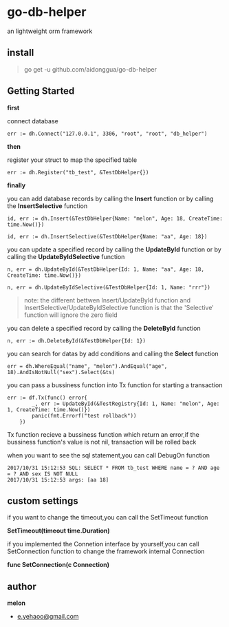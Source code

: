 # go-db-helper
an lightweight orm framework


## install
> go get -u github.com/aidonggua/go-db-helper

## Getting Started

**first**

connect database

    err := dh.Connect("127.0.0.1", 3306, "root", "root", "db_helper")

**then**

register your struct to map the specified table

	err := dh.Register("tb_test", &TestDbHelper{})

**finally**

you can add database records by calling the **Insert** function or by calling the **InsertSelective** function

	id, err := dh.Insert(&TestDbHelper{Name: "melon", Age: 18, CreateTime: time.Now()})

	id, err := dh.InsertSelective(&TestDbHelper{Name: "aa", Age: 18})

 you can update a specified record by calling the **UpdateById** function or by calling the **UpdateByIdSelective** function

 	n, err = dh.UpdateById(&TestDbHelper{Id: 1, Name: "aa", Age: 18, CreateTime: time.Now()})

 	n, err = dh.UpdateByIdSelective(&TestDbHelper{Id: 1, Name: "rrr"})


> note: the different bettwen Insert/UpdateById function and InsertSelective/UpdateByIdSelective function is that the 'Selective' function will ignore the zero field

you can delete a specified record by calling the **DeleteById** function

	n, err := dh.DeleteById(&TestDbHelper{Id: 1})

you can search for datas by add conditions and calling the **Select** function

	err = dh.WhereEqual("name", "melon").AndEqual("age", 18).AndIsNotNull("sex").Select(&ts)

you can pass a bussiness function into Tx function for starting a transaction

	err := df.Tx(func() error{
			_, err := UpdateById(&TestRegistry{Id: 1, Name: "melon", Age: 1, CreateTime: time.Now()})
			panic(fmt.Errorf("test rollback"))
		})

Tx function recieve a bussiness function which return an error,if the bussiness function's value is not nil, transaction will be rolled back

when you want to see the sql statement,you can call DebugOn function

	2017/10/31 15:12:53 SQL: SELECT * FROM tb_test WHERE name = ? AND age = ? AND sex IS NOT NULL
	2017/10/31 15:12:53 args: [aa 18]

## custom settings

if you want to change the timeout,you can call the SetTimeout function

**SetTimeout(timeout time.Duration)**

if you implemented the Connetion interface by yourself,you can call SetConnection function to change the framework internal Connection

**func SetConnection(c Connection)**


## author
**melon**

- e.yehaoo@gmail.com
